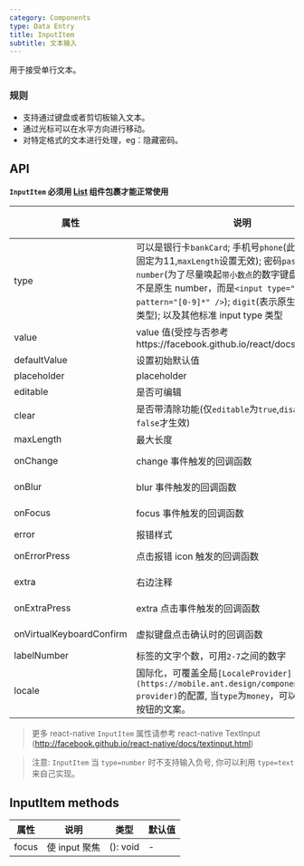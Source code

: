```yaml
---
category: Components
type: Data Entry
title: InputItem
subtitle: 文本输入
---
```


用于接受单行文本。

### 规则
- 支持通过键盘或者剪切板输入文本。
- 通过光标可以在水平方向进行移动。
- 对特定格式的文本进行处理，eg：隐藏密码。

## API

**`InputItem` 必须用 [List](https://mobile.ant.design/components/list) 组件包裹才能正常使用**

属性 | 说明 | 类型 | 默认值
----|-----|------|------
| type    | 可以是银行卡`bankCard`; 手机号`phone`(此时最大长度固定为11,`maxLength`设置无效); 密码`password`; 数字`number`(为了尽量唤起`带小数点`的数字键盘，此类型并不是原生 number，而是`<input type="text" pattern="[0-9]*" />`); `digit`(表示原生的 number 类型); 以及其他标准 input type 类型 | String |  `text`  |
| value    | value 值(受控与否参考https://facebook.github.io/react/docs/forms.html)  | String |  无  |
| defaultValue    | 设置初始默认值        | String |  -  |
| placeholder      | placeholder        | String | ''  |
| editable    | 是否可编辑        | bool |  true  |
| clear      |  是否带清除功能(仅`editable`为`true`,`disabled`为`false`才生效) | bool | false  |
| maxLength      |  最大长度      | number |  无  |
| onChange    | change 事件触发的回调函数 | (val: string): void |  -  |
| onBlur     | blur 事件触发的回调函数 | (val: string): void |   -  |
| onFocus    | focus 事件触发的回调函数 | (val: string): void |  -  |
| error       | 报错样式        | bool |  false  |
| onErrorPress       | 点击报错 icon 触发的回调函数  | (e: Object): void |  无  |
| extra       | 右边注释   | string or node |  ''  |
| onExtraPress      | extra 点击事件触发的回调函数 | (e: Object): void |  无  |
| onVirtualKeyboardConfirm | 虚拟键盘点击确认时的回调函数 | (val: string): void |  无  |
| labelNumber  | 标签的文字个数，可用`2-7`之间的数字 | number | `5` |
| locale   | 国际化，可覆盖全局`[LocaleProvider](https://mobile.ant.design/components/locale-provider)`的配置, 当`type`为`money`，可以自定义确认按钮的文案。 | Object: { confirmLabel } |  无 |

> 更多 react-native `InputItem` 属性请参考 react-native TextInput (http://facebook.github.io/react-native/docs/textinput.html)

> 注意: `InputItem` 当 `type=number` 时不支持输入负号, 你可以利用 `type=text` 来自己实现。

## InputItem methods

属性 | 说明 | 类型 | 默认值
----|-----|------|------
| focus    | 使 input 聚焦  | (): void |  -  |
